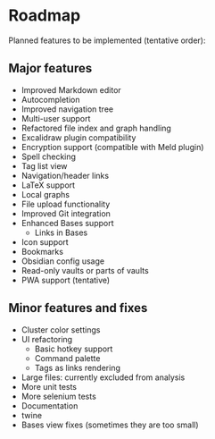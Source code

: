 # Roadmap

Planned features to be implemented (tentative order):

## Major features
- Improved Markdown editor
- Autocompletion
- Improved navigation tree  
- Multi-user support
- Refactored file index and graph handling
- Excalidraw plugin compatibility
- Encryption support (compatible with Meld plugin)
- Spell checking 
- Tag list view  
- Navigation/header links
- LaTeX support  
- Local graphs
- File upload functionality
- Improved Git integration  
- Enhanced Bases support  
  - Links in Bases
- Icon support  
- Bookmarks
- Obsidian config usage   
- Read-only vaults or parts of vaults  
- PWA support (tentative)  

## Minor features and fixes
- Cluster color settings  
- UI refactoring  
  - Basic hotkey support  
  - Command palette  
  - Tags as links rendering
- Large files: currently excluded from analysis
- More unit tests
- More selenium tests
- Documentation
- twine
- Bases view fixes (sometimes they are too small)
